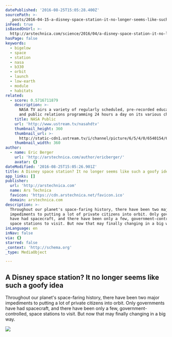 ```yaml
---
datePublished: '2016-08-25T15:05:28.400Z'
sourcePath: >-
  _posts/2016-04-15-a-disney-space-station-it-no-longer-seems-like-such-a-goofy.md
inFeed: true
isBasedOnUrl: >-
  http://arstechnica.com/science/2016/04/a-disney-space-station-it-no-longer-seems-like-such-a-goofy-idea/
hasPage: false
keywords:
  - bigelow
  - space
  - station
  - nasa
  - b330
  - orbit
  - launch
  - low-earth
  - module
  - habitats
related:
  - score: 0.5716711879
    description: >-
      NASA TV airs a variety of regularly scheduled, pre-recorded educational
      and public relations programming 24 hours a day on its various channels.
    title: NASA Public
    url: 'http://www.ustream.tv/nasahdtv'
    thumbnail_height: 360
    thumbnail_url: >-
      http://static-cdn1.ustream.tv/i/channel/picture/6/5/4/0/6540154/6540154_nasatv_public_hr_1330361732,640x360,b:1.jpg
    thumbnail_width: 360
author:
  - name: Eric Berger
    url: 'http://arstechnica.com/author/ericberger/'
    avatar: {}
dateModified: '2016-08-25T15:05:26.901Z'
title: A Disney space station? It no longer seems like such a goofy idea
app_links: []
publisher:
  url: 'http://arstechnica.com'
  name: Ars Technica
  favicon: 'https://cdn.arstechnica.net/favicon.ico'
  domain: arstechnica.com
description: >-
  Throughout our planet's space-faring history, there have been two major
  impediments to putting a lot of private citizens into orbit. Only governments
  have had spacecraft, and there have been only a few, government-controlled,
  space stations to visit. But now that may finally changing in a big way.
inLanguage: en
inNav: false
via: {}
starred: false
_context: 'http://schema.org'
_type: MediaObject

---
```

<article style=""><h1>A Disney space station? It no longer seems like such a goofy idea</h1><p>Throughout our planet's space-faring history, there have been two major impediments to putting a lot of private citizens into orbit. Only governments have had spacecraft, and there have been only a few, government-controlled, space stations to visit. But now that may finally changing in a big way.</p><img src="http://cdn.arstechnica.net/wp-content/uploads/2016/04/Picture_10_two_BA_330_one_CST_100_one_dragon-with-logo-640x495.jpg" /></article>